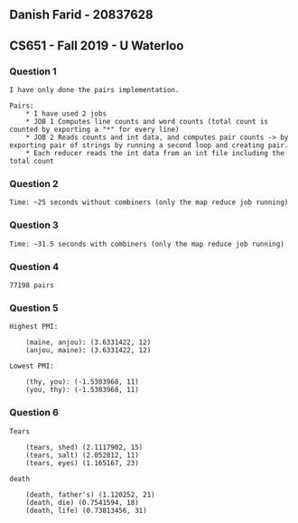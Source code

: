 ## Danish Farid - 20837628

## CS651 - Fall 2019 - U Waterloo

### Question 1 

    I have only done the pairs implementation. 

    Pairs:
        * I have used 2 jobs
        * JOB 1 Computes line counts and word counts (total count is counted by exporting a "*" for every line)
        * JOB 2 Reads counts and int data, and computes pair counts -> by exporting pair of strings by running a second loop and creating pair.
        * Each reducer reads the int data from an int file including the total count

### Question 2

    Time: ~25 seconds without combiners (only the map reduce job running)

### Question 3

    Time: ~31.5 seconds with combiners (only the map reduce job running)

### Question 4

    77198 pairs

### Question 5

    Highest PMI: 

        (maine, anjou): (3.6331422, 12)
        (anjou, maine): (3.6331422, 12)

    Lowest PMI: 

        (thy, you): (-1.5303968, 11)
        (you, thy): (-1.5303968, 11)

### Question 6

    Tears

        (tears, shed) (2.1117902, 15)
        (tears, salt) (2.052812, 11)
        (tears, eyes) (1.165167, 23)

    death

        (death, father's) (1.120252, 21)
        (death, die) (0.7541594, 18)
        (death, life) (0.73813456, 31)




